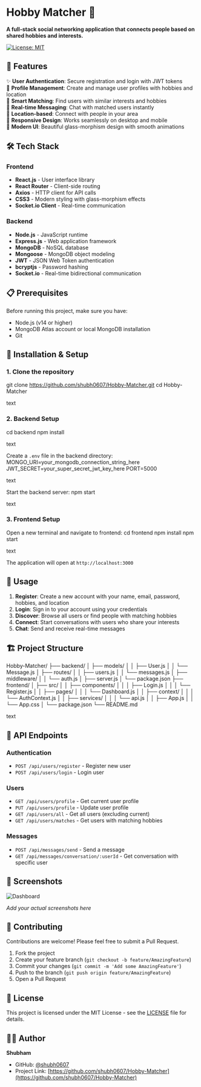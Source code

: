 # Hobby Matcher 🎯

**A full-stack social networking application that connects people based on shared hobbies and interests.**

[![License: MIT](https://img.shields.io/badge/License-MIT-yellow.svg)](https://opensource.org/licenses/MIT)


## 🚀 Features

✨ **User Authentication**: Secure registration and login with JWT tokens  
👤 **Profile Management**: Create and manage user profiles with hobbies and location  
🎯 **Smart Matching**: Find users with similar interests and hobbies  
💬 **Real-time Messaging**: Chat with matched users instantly  
📍 **Location-based**: Connect with people in your area  
📱 **Responsive Design**: Works seamlessly on desktop and mobile  
🎨 **Modern UI**: Beautiful glass-morphism design with smooth animations  

## 🛠️ Tech Stack

### Frontend
- **React.js** - User interface library
- **React Router** - Client-side routing
- **Axios** - HTTP client for API calls
- **CSS3** - Modern styling with glass-morphism effects
- **Socket.io Client** - Real-time communication

### Backend
- **Node.js** - JavaScript runtime
- **Express.js** - Web application framework
- **MongoDB** - NoSQL database
- **Mongoose** - MongoDB object modeling
- **JWT** - JSON Web Token authentication
- **bcryptjs** - Password hashing
- **Socket.io** - Real-time bidirectional communication

## 📋 Prerequisites

Before running this project, make sure you have:

- Node.js (v14 or higher)
- MongoDB Atlas account or local MongoDB installation
- Git

## 🚀 Installation & Setup

### 1. Clone the repository
git clone https://github.com/shubh0607/Hobby-Matcher.git
cd Hobby-Matcher

text

### 2. Backend Setup
cd backend
npm install

text

Create a `.env` file in the backend directory:
MONGO_URI=your_mongodb_connection_string_here
JWT_SECRET=your_super_secret_jwt_key_here
PORT=5000

text

Start the backend server:
npm start

text

### 3. Frontend Setup
Open a new terminal and navigate to frontend:
cd frontend
npm install
npm start

text

The application will open at `http://localhost:3000`

## 📱 Usage

1. **Register**: Create a new account with your name, email, password, hobbies, and location
2. **Login**: Sign in to your account using your credentials
3. **Discover**: Browse all users or find people with matching hobbies
4. **Connect**: Start conversations with users who share your interests
5. **Chat**: Send and receive real-time messages

## 🏗️ Project Structure

Hobby-Matcher/
├── backend/
│ ├── models/
│ │ ├── User.js
│ │ └── Message.js
│ ├── routes/
│ │ ├── users.js
│ │ └── messages.js
│ ├── middleware/
│ │ └── auth.js
│ ├── server.js
│ └── package.json
├── frontend/
│ ├── src/
│ │ ├── components/
│ │ │ ├── Login.js
│ │ │ └── Register.js
│ │ ├── pages/
│ │ │ └── Dashboard.js
│ │ ├── context/
│ │ │ └── AuthContext.js
│ │ ├── services/
│ │ │ └── api.js
│ │ ├── App.js
│ │ └── App.css
│ └── package.json
└── README.md

text

## 🔧 API Endpoints

### Authentication
- `POST /api/users/register` - Register new user
- `POST /api/users/login` - Login user

### Users
- `GET /api/users/profile` - Get current user profile
- `PUT /api/users/profile` - Update user profile
- `GET /api/users/all` - Get all users (excluding current)
- `GET /api/users/matches` - Get users with matching hobbies

### Messages
- `POST /api/messages/send` - Send a message
- `GET /api/messages/conversation/:userId` - Get conversation with specific user

## 🌟 Screenshots

![Dashboard](https://via.placeholder.com/800x400/667eea/ffffff?text=Add+Your+Screenshot+Here)

*Add your actual screenshots here*

## 🤝 Contributing

Contributions are welcome! Please feel free to submit a Pull Request.

1. Fork the project
2. Create your feature branch (`git checkout -b feature/AmazingFeature`)
3. Commit your changes (`git commit -m 'Add some AmazingFeature'`)
4. Push to the branch (`git push origin feature/AmazingFeature`)
5. Open a Pull Request

## 📄 License

This project is licensed under the MIT License - see the [LICENSE](LICENSE) file for details.

## 👨‍💻 Author

**Shubham**
- GitHub: [@shubh0607](https://github.com/shubh0607)
- Project Link: [https://github.com/shubh0607/Hobby-Matcher](https://github.com/shubh0607/Hobby-Matcher)
